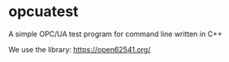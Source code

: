 # opcuatest
A simple OPC/UA test program for command line written in C++

We use the library: https://open62541.org/
